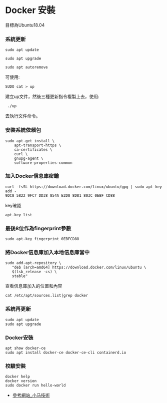 # Docker 安裝

目標為Ubuntu18.04

### 系統更新

    sudo apt update
   
    sudo apt upgrade
   
    sudo apt autoremove


可使用:
     
    SUDO cat > up
     
建立up文件，然後三種更新指令複製上去，使用:
    
     ./up
     
去執行文件命令。
     
    
### 安裝系統依賴包

    sudo apt-get install \
        apt-transport-https \
        ca-certificates \
        curl \
        gnupg-agent \
        software-properties-common
        
### 加入Docker信息庫密鑰

    curl -fsSL https://download.docker.com/linux/ubuntu/gpg | sudo apt-key add -
    9DC8 5822 9FC7 DD38 854A E2D8 8D81 803C 0EBF CD88
    
key確認

    apt-key list
    
### 最後8位作為fingerprint參數

    sudo apt-key fingerprint 0EBFCD88
    
### 將Docker信息庫加入本地信息庫當中

    sudo add-apt-repository \
       "deb [arch=amd64] https://download.docker.com/linux/ubuntu \
       $(lsb_release -cs) \
       stable"
       
查看信息庫加入的位置和內容

    cat /etc/apt/sources.list|grep docker
    
### 系統再更新

    sudo apt update
    sudo apt upgrade
    
### Docker安裝

    apt show docker-ce
    sudo apt install docker-ce docker-ce-cli containerd.io
    
### 校驗安裝

    docker help
    docker version
    sudo docker run hello-world


- [參考網站_小马技術](https://github.com/komavideo/LearnDocker)
